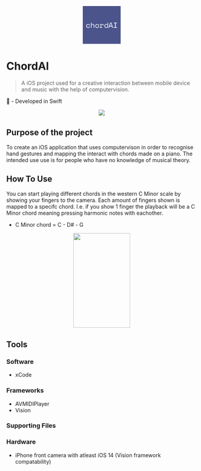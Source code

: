 <p align="center">
  <img width="100" heigh="50" src="https://github.com/ThaDuyx/ChordAI/blob/main/ChordiAI/Supporting%20Files/Assets.xcassets/AppIcon.appiconset/chordAI.png?raw=true" />
</p>

# ChordAI
> A iOS project used for a creative interaction between mobile device and music with the help of computervision.

 - Developed in Swift

<p align="center">
  <img width="350" heigh="300" src="https://github.com/ThaDuyx/ChordAI/blob/main/ChordiAI/Supporting%20Files/Images/iPhone%2013.png?raw=true"/>
</p>

## Purpose of the project
To create an iOS application that uses computervison in order to recognise hand gestures and mapping the interact with chords made on a piano. The intended use use is for people who have no knowledge of musical theory.

## How To Use
You can start playing different chords in the western C Minor scale by showing your fingers to the camera. Each amount of fingers shown is mapped to a specifc chord. I.e. if you show 1 finger the playback will be a C Minor chord meaning pressing harmonic notes with eachother.
- C Minor chord = C - D# - G

<p align="center">
  <img width="150" src="https://github.com/ThaDuyx/ChordAI/blob/main/ChordiAI/Supporting%20Files/Images/example.gif" width="250" height="250"/>
</p>

## Tools

### Software
- xCode

### Frameworks
- AVMIDIPlayer
- Vision

### Supporting Files


### Hardware
- iPhone front camera with atleast iOS 14 (Vision framework compatability)
